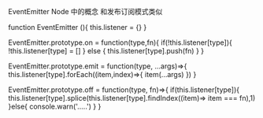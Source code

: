 EventEmitter Node 中的概念 和发布订阅模式类似

function EventEmitter (){
  this.listener = {}
}

EventEmitter.prototype.on = function(type,fn){
  if(!this.listener[type]){
    !this.listener[type] = []
  } else {
    this.listener[type].push(fn)
  }
}

EventEmitter.prototype.emit = function(type, ...args)=>{
  this.listener[type].forEach((item,index)=>{
    item(...args)
  })
}

EventEmitter.prototype.off = function(type, fn)=>{
  if(this.listener[type]){
    this.listener[type].splice(this.listener[type].findIndex((item)=> item === fn),1)
  }else{
    console.warn('.....')
  }
}